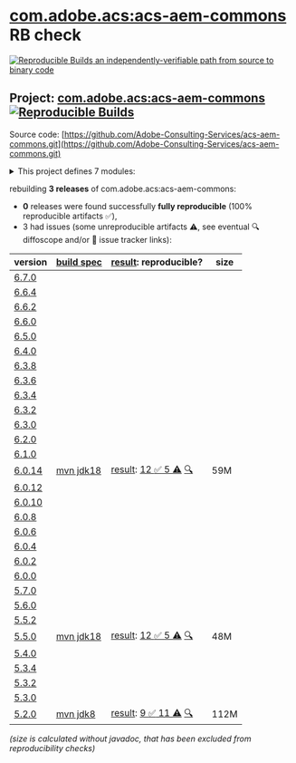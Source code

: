 [com.adobe.acs:acs-aem-commons](https://central.sonatype.com/artifact/com.adobe.acs/acs-aem-commons/versions) RB check
=======

[![Reproducible Builds](https://reproducible-builds.org/images/logos/rb.svg) an independently-verifiable path from source to binary code](https://reproducible-builds.org/)

## Project: [com.adobe.acs:acs-aem-commons](https://central.sonatype.com/artifact/com.adobe.acs/acs-aem-commons/versions) [![Reproducible Builds](https://img.shields.io/endpoint?url=https://raw.githubusercontent.com/jvm-repo-rebuild/reproducible-central/master/content/com/adobe/acs/aem-commons/badge.json)](https://github.com/jvm-repo-rebuild/reproducible-central/blob/master/content/com/adobe/acs/aem-commons/README.md)

Source code: [https://github.com/Adobe-Consulting-Services/acs-aem-commons.git](https://github.com/Adobe-Consulting-Services/acs-aem-commons.git)

<details><summary>This project defines 7 modules:</summary>

* [com.adobe.acs:acs-aem-commons](https://central.sonatype.com/artifact/com.adobe.acs/acs-aem-commons/overview)
* [com.adobe.acs:acs-aem-commons-all](https://central.sonatype.com/artifact/com.adobe.acs/acs-aem-commons-all/overview)
* [com.adobe.acs:acs-aem-commons-bundle](https://central.sonatype.com/artifact/com.adobe.acs/acs-aem-commons-bundle/overview)
* [com.adobe.acs:acs-aem-commons-content](https://central.sonatype.com/artifact/com.adobe.acs/acs-aem-commons-content/overview)
* [com.adobe.acs:acs-aem-commons-oakpal-checks](https://central.sonatype.com/artifact/com.adobe.acs/acs-aem-commons-oakpal-checks/overview)
* [com.adobe.acs:acs-aem-commons-ui.apps](https://central.sonatype.com/artifact/com.adobe.acs/acs-aem-commons-ui.apps/overview)
* [com.adobe.acs:acs-aem-commons-ui.content](https://central.sonatype.com/artifact/com.adobe.acs/acs-aem-commons-ui.content/overview)
</details>

rebuilding **3 releases** of com.adobe.acs:acs-aem-commons:
- **0** releases were found successfully **fully reproducible** (100% reproducible artifacts :white_check_mark:),
- 3 had issues (some unreproducible artifacts :warning:, see eventual :mag: diffoscope and/or :memo: issue tracker links):

| version | [build spec](/BUILDSPEC.md) | [result](https://reproducible-builds.org/docs/jvm/): reproducible? | size |
| -- | --------- | ------ | -- |
| [6.7.0](https://central.sonatype.com/artifact/com.adobe.acs/acs-aem-commons/6.7.0/pom) | | | |
| [6.6.4](https://central.sonatype.com/artifact/com.adobe.acs/acs-aem-commons/6.6.4/pom) | | | |
| [6.6.2](https://central.sonatype.com/artifact/com.adobe.acs/acs-aem-commons/6.6.2/pom) | | | |
| [6.6.0](https://central.sonatype.com/artifact/com.adobe.acs/acs-aem-commons/6.6.0/pom) | | | |
| [6.5.0](https://central.sonatype.com/artifact/com.adobe.acs/acs-aem-commons/6.5.0/pom) | | | |
| [6.4.0](https://central.sonatype.com/artifact/com.adobe.acs/acs-aem-commons/6.4.0/pom) | | | |
| [6.3.8](https://central.sonatype.com/artifact/com.adobe.acs/acs-aem-commons/6.3.8/pom) | | | |
| [6.3.6](https://central.sonatype.com/artifact/com.adobe.acs/acs-aem-commons/6.3.6/pom) | | | |
| [6.3.4](https://central.sonatype.com/artifact/com.adobe.acs/acs-aem-commons/6.3.4/pom) | | | |
| [6.3.2](https://central.sonatype.com/artifact/com.adobe.acs/acs-aem-commons/6.3.2/pom) | | | |
| [6.3.0](https://central.sonatype.com/artifact/com.adobe.acs/acs-aem-commons/6.3.0/pom) | | | |
| [6.2.0](https://central.sonatype.com/artifact/com.adobe.acs/acs-aem-commons/6.2.0/pom) | | | |
| [6.1.0](https://central.sonatype.com/artifact/com.adobe.acs/acs-aem-commons/6.1.0/pom) | | | |
| [6.0.14](https://central.sonatype.com/artifact/com.adobe.acs/acs-aem-commons/6.0.14/pom) | [mvn jdk18](acs-aem-commons-6.0.14.buildspec) | [result](acs-aem-commons-6.0.14.buildinfo): [12 :white_check_mark:  5 :warning:](acs-aem-commons-6.0.14.buildcompare) [:mag:](acs-aem-commons-6.0.14.diffoscope) | 59M |
| [6.0.12](https://central.sonatype.com/artifact/com.adobe.acs/acs-aem-commons/6.0.12/pom) | | | |
| [6.0.10](https://central.sonatype.com/artifact/com.adobe.acs/acs-aem-commons/6.0.10/pom) | | | |
| [6.0.8](https://central.sonatype.com/artifact/com.adobe.acs/acs-aem-commons/6.0.8/pom) | | | |
| [6.0.6](https://central.sonatype.com/artifact/com.adobe.acs/acs-aem-commons/6.0.6/pom) | | | |
| [6.0.4](https://central.sonatype.com/artifact/com.adobe.acs/acs-aem-commons/6.0.4/pom) | | | |
| [6.0.2](https://central.sonatype.com/artifact/com.adobe.acs/acs-aem-commons/6.0.2/pom) | | | |
| [6.0.0](https://central.sonatype.com/artifact/com.adobe.acs/acs-aem-commons/6.0.0/pom) | | | |
| [5.7.0](https://central.sonatype.com/artifact/com.adobe.acs/acs-aem-commons/5.7.0/pom) | | | |
| [5.6.0](https://central.sonatype.com/artifact/com.adobe.acs/acs-aem-commons/5.6.0/pom) | | | |
| [5.5.2](https://central.sonatype.com/artifact/com.adobe.acs/acs-aem-commons/5.5.2/pom) | | | |
| [5.5.0](https://central.sonatype.com/artifact/com.adobe.acs/acs-aem-commons/5.5.0/pom) | [mvn jdk18](acs-aem-commons-5.5.0.buildspec) | [result](acs-aem-commons-5.5.0.buildinfo): [12 :white_check_mark:  5 :warning:](acs-aem-commons-5.5.0.buildcompare) [:mag:](acs-aem-commons-5.5.0.diffoscope) | 48M |
| [5.4.0](https://central.sonatype.com/artifact/com.adobe.acs/acs-aem-commons/5.4.0/pom) | | | |
| [5.3.4](https://central.sonatype.com/artifact/com.adobe.acs/acs-aem-commons/5.3.4/pom) | | | |
| [5.3.2](https://central.sonatype.com/artifact/com.adobe.acs/acs-aem-commons/5.3.2/pom) | | | |
| [5.3.0](https://central.sonatype.com/artifact/com.adobe.acs/acs-aem-commons/5.3.0/pom) | | | |
| [5.2.0](https://central.sonatype.com/artifact/com.adobe.acs/acs-aem-commons/5.2.0/pom) | [mvn jdk8](acs-aem-commons-5.2.0.buildspec) | [result](acs-aem-commons-5.2.0.buildinfo): [9 :white_check_mark:  11 :warning:](acs-aem-commons-5.2.0.buildcompare) [:mag:](acs-aem-commons-5.2.0.diffoscope) | 112M |

<i>(size is calculated without javadoc, that has been excluded from reproducibility checks)</i>
